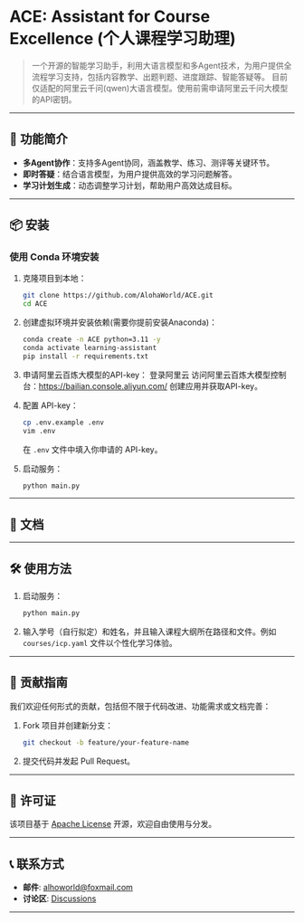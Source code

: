 # ACE: Assistant for Course Excellence (个人课程学习助理)

> 一个开源的智能学习助手，利用大语言模型和多Agent技术，为用户提供全流程学习支持，包括内容教学、出题判题、进度跟踪、智能答疑等。
> 目前仅适配的阿里云千问(qwen)大语言模型。使用前需申请阿里云千问大模型的API密钥。

---

## 🚀 功能简介

- **多Agent协作**：支持多Agent协同，涵盖教学、练习、测评等关键环节。
- **即时答疑**：结合语言模型，为用户提供高效的学习问题解答。
- **学习计划生成**：动态调整学习计划，帮助用户高效达成目标。

---

## 📦 安装

### 使用 Conda 环境安装

1. 克隆项目到本地：
   ```bash
   git clone https://github.com/AlohaWorld/ACE.git
   cd ACE
   ```

2. 创建虚拟环境并安装依赖(需要你提前安装Anaconda)：
   ```bash
   conda create -n ACE python=3.11 -y
   conda activate learning-assistant
   pip install -r requirements.txt
   ```

3. 申请阿里云百炼大模型的API-key：
   登录阿里云
   访问阿里云百炼大模型控制台：https://bailian.console.aliyun.com/
   创建应用并获取API-key。

4. 配置 API-key：
   ```bash
   cp .env.example .env
   vim .env
   ```

   在 `.env` 文件中填入你申请的 API-key。

5. 启动服务：
   ```bash
   python main.py
   ```

---

## 📝 文档

---

## 🛠️ 使用方法

1. 启动服务：
   ```bash
   python main.py
   ```

2. 输入学号（自行拟定）和姓名，并且输入课程大纲所在路径和文件。例如 `courses/icp.yaml` 文件以个性化学习体验。

---

## 🤝 贡献指南

我们欢迎任何形式的贡献，包括但不限于代码改进、功能需求或文档完善：

1. Fork 项目并创建新分支：
   ```bash
   git checkout -b feature/your-feature-name
   ```

2. 提交代码并发起 Pull Request。

---

## 📄 许可证

该项目基于 [Apache License](LICENSE) 开源，欢迎自由使用与分发。

---

## 📞 联系方式

- **邮件**: alhoworld@foxmail.com
- **讨论区**: [Discussions](https://github.com/AlohaWorld/ACE/discussions)

---